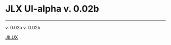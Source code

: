 # JLX UI-alpha v. 0.02b
----------------

v. 0.02a
v. 0.02b

[JILUX](https://github.com/jilux-dev/UI-alpha/blob/master/images/xman-2.jpg?raw=true)
